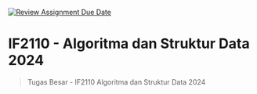 [![Review Assignment Due Date](https://classroom.github.com/assets/deadline-readme-button-22041afd0340ce965d47ae6ef1cefeee28c7c493a6346c4f15d667ab976d596c.svg)](https://classroom.github.com/a/OxmXQmdu)
# IF2110 - Algoritma dan Struktur Data 2024
> Tugas Besar - IF2110 Algoritma dan Struktur Data 2024